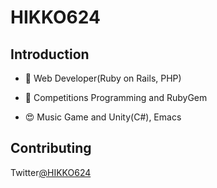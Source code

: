 # HIKKO624

## Introduction

-  🔭 Web Developer(Ruby on Rails, PHP)

- 🌱 Competitions Programming and RubyGem

- 😍 Music Game and Unity(C#), Emacs

## Contributing

Twitter[@HIKKO624](http://twitter.com/hikko624)

<!--
**hikko624/hikko624** is a ✨ _special_ ✨ repository because its `README.md` (this file) appears on your GitHub profile.

Here are some ideas to get you started:

- 🔭 I’m currently working on ...
- 🌱 I’m currently learning ...
- 👯 I’m looking to collaborate on ...
- 🤔 I’m looking for help with ...
- 💬 Ask me about ...
- 📫 How to reach me: ...
- 😄 Pronouns: ...
- ⚡ Fun fact: ...
-->
